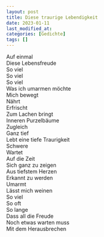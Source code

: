 ```yaml
---
layout: post
title: Diese traurige Lebendigkeit
date: 2023-01-11
last_modified_at:
categories: [Gedichte]
tags: []
---
```


Auf einmal  
Diese Lebensfreude  
So viel  
So viel  
So viel  
Was ich umarmen möchte  
Mich bewegt  
Nährt  
Erfrischt  
Zum Lachen bringt  
Inneren Purzelbäume   
Zugleich  
Ganz tief  
Lebt eine tiefe Traurigkeit  
Schwere  
Wartet  
Auf die Zeit  
Sich ganz zu zeigen  
Aus tiefstem Herzen  
Erkannt zu werden  
Umarmt  
Lässt mich weinen  
So viel  
So oft  
So lange  
Dass all die Freude  
Noch etwas warten muss  
Mit dem Herausbrechen